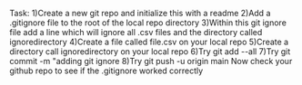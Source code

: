 Task:
1)Create a new git repo and initialize this with a readme
2)Add a .gitignore file to the root of the local repo directory
3)Within this git ignore file add a line which will ignore all .csv files and the directory called ignoredirectory
4)Create a file called file.csv on your local repo
5)Create a directory call ignoredirectory on your local repo
6)Try git add --all
7)Try git commit -m "adding git ignore
8)Try git push -u origin main
Now check your github repo to see if the .gitignore worked correctly
